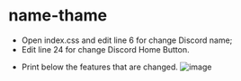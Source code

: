 # name-thame
* Open index.css and edit line 6 for change Discord name;
* Edit line 24 for change Discord Home Button.

- Print below the features that are changed.
![image](https://cdn.discordapp.com/attachments/551756327798439947/796049416012169256/Screenshot_1.png)
